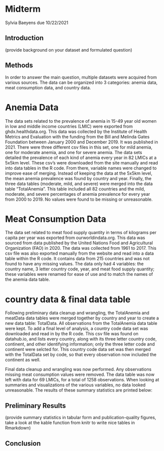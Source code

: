 Midterm
================
Sylvia Baeyens
due 10/22/2021

## Introduction

(provide background on your dataset and formulated question)

## Methods

In order to answer the main question, multiple datasets were acquired
from various sources. The data can be organized into 3 categories:
anemia data, meat consumption data, and country data.

# Anemia Data

The data sets related to the prevalence of anemia in 15-49 year old
women in low and middle income countries (LMIC) were exported from
ghdx.healthdata.org. This data was collected by the Institute of Health
Metrics and Evaluation with the funding from the Bill and Melinda Gates
Foundation between January 2000 and December 2019. It was published in
2021. There were three different csv files in this set, one for mild
anemia, one for moderate anemia, and one for severe anemia. The data
sets detailed the prevalence of each kind of anemia every year in 82
LMICs at a 5x5km level. These csv’s were downloaded from the site
manually and read into data tables in the R code. From there, variable
names were changed to improve ease of merging. Instead of keeping the
data at the 5x5km level, the mean anemia prevalence was found by country
and year. Finally, the three data tables (moderate, mild, and severe)
were merged into the data table “TotalAnemia”. This table included all
82 countries and the mild, moderate, and severe percentages of anemia
prevalence for every year from 2000 to 2019. No values were found to be
missing or unreasonable.

# Meat Consumption Data

The data set related to meat food supply quantity in terms of kilograms
per capita per year was exported from ourworldindata.org. This data was
sourced from data published by the United Nations Food and Agricultural
Organization (FAO) in 2020. The data was collected from 1961 to 2017.
This csv file was also exported manually from the website and read into
a data table within the R code. It contains data from 215 countries and
was not found to have any missing values. The data only had 4 variables:
the country name, 3 letter country code, year, and meat food supply
quantity; these variables were renamed for ease of use and to match the
names of the anemia data table.

# country data & final data table

Following preliminary data cleanup and wrangling, the TotalAnemia and
meatData data tables were merged together by country and year to create
a new data table: TotalData. All observations from the TotalAnemia data
table were kept. To add a final level of analysis, a country code data
set was downloaded and read in by the R code. This csv file was found on
datahub.io, and lists every country, along with its three letter country
code, continent, and other identifying information; only the three
letter code and continent were selcted for. This country code data set
was then merged with the TotalData set by code, so that every
observation now included the continent as well.

Final data cleanup and wrangling was now performed. Any observations
missing meat consumption values were removed. The data table was now
left with data for 69 LMICs, for a total of 1258 observations. When
looking at summaries and visualizations of the various variables, no
data looked unreasonable. The results of these summary statistics are
printed below:

## Preliminary Results

(provide summary statistics in tabular form and publication-quality
figures, take a look at the kable function from knitr to write nice
tables in Rmarkdown)

## Conclusion
